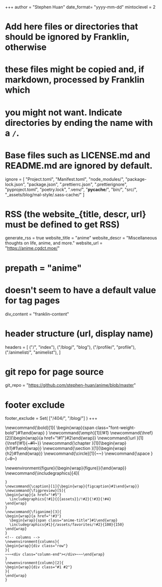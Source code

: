<!--
Add here global page variables to use throughout your website.
-->
+++
author = "Stephen Huan"
date_format= "yyyy-mm-dd"
mintoclevel = 2

# Add here files or directories that should be ignored by Franklin, otherwise
# these files might be copied and, if markdown, processed by Franklin which
# you might not want. Indicate directories by ending the name with a `/`.
# Base files such as LICENSE.md and README.md are ignored by default.
ignore = [
    "Project.toml",
    "Manifest.toml",
    "node_modules/",
    "package-lock.json",
    "package.json",
    ".prettierrc.json",
    ".prettierignore",
    "pyproject.toml",
    "poetry.lock",
    ".venv/",
    "__pycache__/",
    "bin/",
    "src/",
    "_assets/blog/mal-style/.sass-cache/"
]

# RSS (the website_{title, descr, url} must be defined to get RSS)
generate_rss = true
website_title = "anime"
website_descr = "Miscellaneous thoughts on life, anime, and more."
website_url   = "https://anime.cgdct.moe/"
# prepath = "anime"

# doesn't seem to have a default value for tag pages
div_content = "franklin-content"

# header structure (url, display name)
headers = [
    ("/", "index"),
    ("/blog/", "blog"),
    ("/profile/", "profile"),
    ("/animelist/", "animelist"),
]

# git repo for page source
git_repo = "https://github.com/stephen-huan/anime/blob/master"

# footer exclude
footer_exclude = Set(
    ["/404/", "/blog/"]
)
+++

<!--
Add here global LaTeX commands to use throughout your pages.
-->
<!-- text formatting -->
\newcommand{\bold}[1]{
  \begin{wrap}{span class="font-weight-bold"}#1\end{wrap}
}
\newcommand{\emph}[1]{_!#1_}
\newcommand{\href}[2]{\begin{wrap}{a href="!#1"}#2\end{wrap}}
\newcommand{\url }[1]{\href{!#1}{~~~#1~~~}}
\newcommand{\chapter      }[1]{\begin{wrap}{h1}#1\end{wrap}}
\newcommand{\section      }[1]{\begin{wrap}{h2}#1\end{wrap}}
\newcommand{\circle}[1]{~~~<span class="circle #1"></span>~~~}
\newcommand{\space    }{~~~<span id="space">0</span>~~~}
<!-- images -->
\newenvironment{figure}{\begin{wrap}{figure}}{\end{wrap}}
\newcommand{\includegraphics}[4]{
  ~~~<img alt="!#1" src="!#2" width="!#3" height="!#4">~~~
}
\newcommand{\caption}[1]{\begin{wrap}{figcaption}#1\end{wrap}}
\newcommand{\figpreview}[5]{
  \begin{wrap}{a href="!#5"}
    \includegraphics{!#1}{{{assets}}/!#2}{!#3}{!#4}
  \end{wrap}
}
\newcommand{\figanime}[3]{
  \begin{wrap}{a href="!#3"}
    \begin{wrap}{span class="anime-title"}#1\end{wrap}
    \includegraphics{#1}{/assets/favorites/!#2}{100}{150}
  \end{wrap}
}
<!-- columns -->
\newenvironment{columns}{
  \begin{wrap}{div class="row"}
}{
  ~~~<div class="column-end"></div>~~~\end{wrap}
}
\newenvironment{column}[2]{
  \begin{wrap}{div class="#1 #2"}
}{
  \end{wrap}
}

